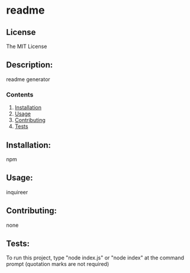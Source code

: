 
  
  # readme

  ## License
  The MIT License
  
  ## Description: 
  readme generator

  ### Contents
  1.  [Installation](#installation)
  2.  [Usage](#usage)
  3.  [Contributing](#contributing)
  4.  [Tests](#tests)
  
  ## Installation:  
  npm

  ## Usage:
  inquireer

  ## Contributing:
  none

  ## Tests:
  To run this project, type "node index.js" or "node index" at the command prompt (quotation marks are not required)

  